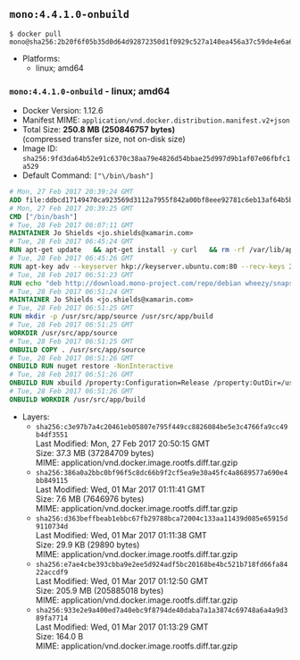 ## `mono:4.4.1.0-onbuild`

```console
$ docker pull mono@sha256:2b20f6f05b35d0d64d92872350d1f0929c527a140ea456a37c59de4e6a6abc15
```

-	Platforms:
	-	linux; amd64

### `mono:4.4.1.0-onbuild` - linux; amd64

-	Docker Version: 1.12.6
-	Manifest MIME: `application/vnd.docker.distribution.manifest.v2+json`
-	Total Size: **250.8 MB (250846757 bytes)**  
	(compressed transfer size, not on-disk size)
-	Image ID: `sha256:9fd3da64b52e91c6370c38aa79e4826d54bbae25d997d9b1af07e06fbfc1a529`
-	Default Command: `["\/bin\/bash"]`

```dockerfile
# Mon, 27 Feb 2017 20:39:24 GMT
ADD file:ddbcd17149470ca923569d3112a7955f842a00bf8eee92781c6eb13af64b5b82 in / 
# Mon, 27 Feb 2017 20:39:25 GMT
CMD ["/bin/bash"]
# Tue, 28 Feb 2017 06:07:11 GMT
MAINTAINER Jo Shields <jo.shields@xamarin.com>
# Tue, 28 Feb 2017 06:45:24 GMT
RUN apt-get update   && apt-get install -y curl   && rm -rf /var/lib/apt/lists/*
# Tue, 28 Feb 2017 06:45:26 GMT
RUN apt-key adv --keyserver hkp://keyserver.ubuntu.com:80 --recv-keys 3FA7E0328081BFF6A14DA29AA6A19B38D3D831EF
# Tue, 28 Feb 2017 06:51:23 GMT
RUN echo "deb http://download.mono-project.com/repo/debian wheezy/snapshots/4.4.1.0 main" > /etc/apt/sources.list.d/mono-xamarin.list   && apt-get update   && apt-get install -y binutils mono-devel ca-certificates-mono fsharp mono-vbnc nuget referenceassemblies-pcl   && rm -rf /var/lib/apt/lists/* /tmp/*
# Tue, 28 Feb 2017 06:51:24 GMT
MAINTAINER Jo Shields <jo.shields@xamarin.com>
# Tue, 28 Feb 2017 06:51:25 GMT
RUN mkdir -p /usr/src/app/source /usr/src/app/build
# Tue, 28 Feb 2017 06:51:25 GMT
WORKDIR /usr/src/app/source
# Tue, 28 Feb 2017 06:51:25 GMT
ONBUILD COPY . /usr/src/app/source
# Tue, 28 Feb 2017 06:51:26 GMT
ONBUILD RUN nuget restore -NonInteractive
# Tue, 28 Feb 2017 06:51:26 GMT
ONBUILD RUN xbuild /property:Configuration=Release /property:OutDir=/usr/src/app/build/
# Tue, 28 Feb 2017 06:51:26 GMT
ONBUILD WORKDIR /usr/src/app/build
```

-	Layers:
	-	`sha256:c3e97b7a4c20461eb05807e795f449cc8826084be5e3c4766fa9cc49b4df3551`  
		Last Modified: Mon, 27 Feb 2017 20:50:15 GMT  
		Size: 37.3 MB (37284709 bytes)  
		MIME: application/vnd.docker.image.rootfs.diff.tar.gzip
	-	`sha256:386a0a2bbc0bf96f5c8dc66b9f2cf5ea9e30a45fc4a8689577a690e4bb849115`  
		Last Modified: Wed, 01 Mar 2017 01:11:41 GMT  
		Size: 7.6 MB (7646976 bytes)  
		MIME: application/vnd.docker.image.rootfs.diff.tar.gzip
	-	`sha256:d363beffbeab1ebbc67fb29788bca72004c133aa11439d085e65915d9110734d`  
		Last Modified: Wed, 01 Mar 2017 01:11:38 GMT  
		Size: 29.9 KB (29890 bytes)  
		MIME: application/vnd.docker.image.rootfs.diff.tar.gzip
	-	`sha256:e7ae4cbe393cbba9e2ee5d924adf5bc20168be4bc521b718fd66fa8422accdf9`  
		Last Modified: Wed, 01 Mar 2017 01:12:50 GMT  
		Size: 205.9 MB (205885018 bytes)  
		MIME: application/vnd.docker.image.rootfs.diff.tar.gzip
	-	`sha256:933e2e9a400ed7a40ebc9f8794de40daba7a1a3874c69748a6a4a9d389fa7714`  
		Last Modified: Wed, 01 Mar 2017 01:13:29 GMT  
		Size: 164.0 B  
		MIME: application/vnd.docker.image.rootfs.diff.tar.gzip
